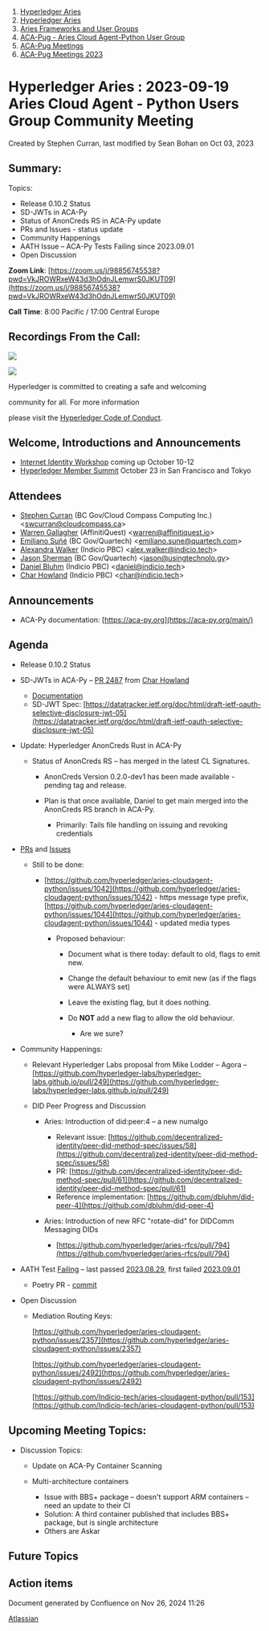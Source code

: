 1. [Hyperledger Aries](index.html)
2. [Hyperledger Aries](Hyperledger-Aries_18481154.html)
3. [Aries Frameworks and User Groups](Aries-Frameworks-and-User-Groups_18481290.html)
4. [ACA-Pug - Aries Cloud Agent-Python User Group](ACA-Pug---Aries-Cloud-Agent-Python-User-Group_18484248.html)
5. [ACA-Pug Meetings](ACA-Pug-Meetings_18484272.html)
6. [ACA-Pug Meetings 2023](ACA-Pug-Meetings-2023_18517279.html)

# Hyperledger Aries : 2023-09-19 Aries Cloud Agent - Python Users Group Community Meeting

Created by Stephen Curran, last modified by Sean Bohan on Oct 03, 2023

## Summary:

Topics:

- Release 0.10.2 Status
- SD-JWTs in ACA-Py
- Status of AnonCreds RS in ACA-Py update
- PRs and Issues - status update
- Community Happenings
- AATH Issue – ACA-Py Tests Failing since 2023.09.01
- Open Discussion

**Zoom Link**: [https://zoom.us/j/98856745538?pwd=VkJROWRxeW43d3hOdnJLemwrS0JKUT09](https://zoom.us/j/98856745538?pwd=VkJROWRxeW43d3hOdnJLemwrS0JKUT09)

**Call Time**: 8:00 Pacific / 17:00 Central Europe

## Recordings From the Call:

![](https://wiki.hyperledger.org/download/attachments/29034696/Antitrustnotice.png?version=1&modificationDate=1581695654000&api=v2)

![](https://wiki.hyperledger.org/download/attachments/2392771/welcome.png?version=2&modificationDate=1572450107000&api=v2)

Hyperledger is committed to creating a safe and welcoming

community for all. For more information

please visit the [Hyperledger Code of Conduct](https://lf-hyperledger.atlassian.net/wiki/display/HYP/Hyperledger+Code+of+Conduct).

## Welcome, Introductions and Announcements

- [Internet Identity Workshop](https://internetidentityworkshop.com/) coming up October 10-12
- [Hyperledger Member Summit](https://www.hyperledger.org/events/hyperledger-member-summit-2023) October 23 in San Francisco and Tokyo

## Attendees

- [Stephen Curran](https://lf-hyperledger.atlassian.net/wiki/people/557058:d676f135-ecd6-465b-b7eb-f87976bf4569?ref=confluence) (BC Gov/Cloud Compass Computing Inc.) &lt;swcurran@cloudcompass.ca&gt;
- [Warren Gallagher](https://lf-hyperledger.atlassian.net/wiki/people/557058:98b910cc-1131-4987-bc79-b6c4681c64ab?ref=confluence) (AffinitiQuest) &lt;warren@affinitiquest.io&gt;
- [Emiliano Suñé](https://lf-hyperledger.atlassian.net/wiki/people/60f1a8944257a90070da4a78?ref=confluence) (BC Gov/Quartech) &lt;emiliano.sune@quartech.com&gt;
- [Alexandra Walker](https://lf-hyperledger.atlassian.net/wiki/people/62e8177de50f2f2a39544bf5?ref=confluence) (Indicio PBC) &lt;alex.walker@indicio.tech&gt;
- [Jason Sherman](https://lf-hyperledger.atlassian.net/wiki/people/557058:0b5eb4a5-0d5d-4a7f-b2cc-b2d7597a7e8c?ref=confluence) (BC Gov/Quartech) &lt;jason@usingtechnolo.gy&gt;
- [Daniel Bluhm](https://lf-hyperledger.atlassian.net/wiki/people/712020:c322d585-d6d2-4479-a990-b91fac45db1c?ref=confluence) (Indicio PBC) &lt;daniel@indicio.tech&gt;
- [Char Howland](https://lf-hyperledger.atlassian.net/wiki/people/60998bf1dafdf00068e21bae?ref=confluence) (Indicio PBC) &lt;char@indicio.tech&gt;

## Announcements

- ACA-Py documentation: [https://aca-py.org](https://aca-py.org/main/)

## Agenda

- Release 0.10.2 Status
- SD-JWTs in ACA-Py – [PR 2487](https://github.com/hyperledger/aries-cloudagent-python/pull/2487) from [Char Howland](https://lf-hyperledger.atlassian.net/wiki/people/60998bf1dafdf00068e21bae?ref=confluence) 
  
  - [Documentation](https://github.com/Indicio-tech/aries-cloudagent-python/blob/feat/sd-jwt-implementation/docs/GettingStartedAriesDev/SelectiveDisclosureJWTs.md)
  - SD-JWT Spec: [https://datatracker.ietf.org/doc/html/draft-ietf-oauth-selective-disclosure-jwt-05](https://datatracker.ietf.org/doc/html/draft-ietf-oauth-selective-disclosure-jwt-05)
- Update: Hyperledger AnonCreds Rust in ACA-Py
  
  - Status of AnonCreds RS – has merged in the latest CL Signatures.
    
    - AnonCreds Version 0.2.0-dev1 has been made available - pending tag and release.
    - Plan is that once available, Daniel to get main merged into the AnonCreds RS branch in ACA-Py.
      
      - Primarily: Tails file handling on issuing and revoking credentials
- [PRs](https://github.com/hyperledger/aries-cloudagent-python/pulls) and [Issues](https://github.com/hyperledger/aries-cloudagent-python/issues)
  
  - Still to be done: 
    
    - [https://github.com/hyperledger/aries-cloudagent-python/issues/1042](https://github.com/hyperledger/aries-cloudagent-python/issues/1042) - https message type prefix, [https://github.com/hyperledger/aries-cloudagent-python/issues/1044](https://github.com/hyperledger/aries-cloudagent-python/issues/1044) - updated media types
      
      - Proposed behaviour:
        
        - Document what is there today: default to old, flags to emit new.
        - Change the default behaviour to emit new (as if the flags were ALWAYS set)
        - Leave the existing flag, but it does nothing.
        - Do **NOT** add a new flag to allow the old behaviour.
          
          - Are we sure?
- Community Happenings:
  
  - Relevant Hyperledger Labs proposal from Mike Lodder – Agora – [https://github.com/hyperledger-labs/hyperledger-labs.github.io/pull/249](https://github.com/hyperledger-labs/hyperledger-labs.github.io/pull/249)
  - DID Peer Progress and Discussion
    
    - Aries: Introduction of did:peer:4 – a new numalgo
      
      - Relevant issue: [https://github.com/decentralized-identity/peer-did-method-spec/issues/58](https://github.com/decentralized-identity/peer-did-method-spec/issues/58)
      - PR: [https://github.com/decentralized-identity/peer-did-method-spec/pull/61](https://github.com/decentralized-identity/peer-did-method-spec/pull/61)
      - Reference implementation: [https://github.com/dbluhm/did-peer-4](https://github.com/dbluhm/did-peer-4)
    - Aries: Introduction of new RFC "rotate-did" for DIDComm Messaging DIDs
      
      - [https://github.com/hyperledger/aries-rfcs/pull/794](https://github.com/hyperledger/aries-rfcs/pull/794)
- AATH Test [Failing](https://allure.vonx.io/allure-docker-service-ui/projects/acapy) – last passed [2023.08.29](https://allure.vonx.io/allure-docker-service-ui/projects/acapy/reports/824), first failed [2023.09.01](https://allure.vonx.io/allure-docker-service-ui/projects/acapy/reports/825)
  
  - Poetry PR - [commit](https://github.com/hyperledger/aries-cloudagent-python/commit/981a3f09008964b5ba5d4d99492bd9d336fec16a)
- Open Discussion
  
  - Mediation Routing Keys:
    
    [https://github.com/hyperledger/aries-cloudagent-python/issues/2357](https://github.com/hyperledger/aries-cloudagent-python/issues/2357)
    
    [https://github.com/hyperledger/aries-cloudagent-python/issues/2492](https://github.com/hyperledger/aries-cloudagent-python/issues/2492)
    
    [https://github.com/Indicio-tech/aries-cloudagent-python/pull/153](https://github.com/Indicio-tech/aries-cloudagent-python/pull/153)

## Upcoming Meeting Topics:

- Discussion Topics:
  
  - Update on ACA-Py Container Scanning
  - Multi-architecture containers
    
    - Issue with BBS+ package – doesn't support ARM containers – need an update to their CI
    - Solution: A third container published that includes BBS+ package, but is single architecture
    - Others are Askar

## Future Topics

## Action items

Document generated by Confluence on Nov 26, 2024 11:26

[Atlassian](http://www.atlassian.com/)
